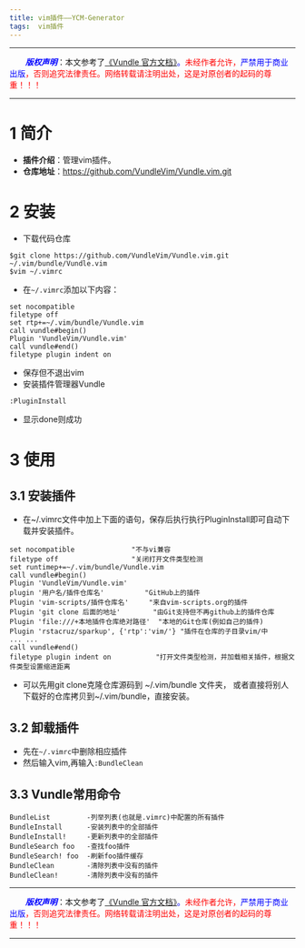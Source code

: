 ```yaml
---
title: vim插件——YCM-Generator 
tags:  vim插件
---
```


------

&emsp;&emsp;<font color=blue>**_版权声明_**</font>：本文参考了<font color=blue>[《Vundle 官方文档》](https://github.com/VundleVim/Vundle.vim.git "点击跳转")。</font><font color=red>未经作者允许，<font color=blue>严禁用于商业出版</font>，否则追究法律责任。网络转载请注明出处，这是对原创者的起码的尊重！！！</font>

------

<style>table{word-break:initial;}</style>



# 1 简介
* **插件介绍**：管理vim插件。
* **仓库地址**：<https://github.com/VundleVim/Vundle.vim.git>

# 2 安装

* 下载代码仓库
```
$git clone https://github.com/VundleVim/Vundle.vim.git ~/.vim/bundle/Vundle.vim
$vim ~/.vimrc
```
* 在`~/.vimrc`添加以下内容：
```
set nocompatible 
filetype off 
set rtp+=~/.vim/bundle/Vundle.vim 
call vundle#begin() 
Plugin 'VundleVim/Vundle.vim'
call vundle#end() 
filetype plugin indent on 
```
* 保存但不退出vim
* 安装插件管理器Vundle
```
:PluginInstall
```
* 显示done则成功

# 3 使用
## 3.1 安装插件
 * 在~/.vimrc文件中加上下面的语句，保存后执行执行PluginInstall即可自动下载并安装插件。
```vim-scripts
set nocompatible              "不与vi兼容
filetype off                  "关闭打开文件类型检测
set runtimep+=~/.vim/bundle/Vundle.vim 
call vundle#begin() 
Plugin 'VundleVim/Vundle.vim'
plugin '用户名/插件仓库名'          "GitHub上的插件
Plugin 'vim-scripts/插件仓库名'     "来自vim-scripts.org的插件
Plugin 'git clone 后面的地址'        "由Git支持但不再github上的插件仓库
Plugin 'file:///+本地插件仓库绝对路径'  "本地的Git仓库(例如自己的插件)
Plugin 'rstacruz/sparkup', {'rtp':'vim/'} "插件在仓库的子目录vim/中
... ...
call vundle#end() 
filetype plugin indent on           "打开文件类型检测，并加载相关插件，根据文件类型设置缩进距离
```
* 可以先用git clone克隆仓库源码到 ~/.vim/bundle 文件夹， 或者直接将别人下载好的仓库拷贝到~/.vim/bundle，直接安装。

## 3.2 卸载插件
* 先在`~/.vimrc`中删除相应插件
* 然后输入vim,再输入`:BundleClean`

## 3.3 Vundle常用命令
```
BundleList         -列举列表(也就是.vimrc)中配置的所有插件  
BundleInstall      -安装列表中的全部插件  
BundleInstall!     -更新列表中的全部插件  
BundleSearch foo   -查找foo插件  
BundleSearch! foo  -刷新foo插件缓存  
BundleClean        -清除列表中没有的插件  
BundleClean!       -清除列表中没有的插件
```


------

&emsp;&emsp;<font color=blue>**_版权声明_**</font>：本文参考了<font color=blue>[《Vundle 官方文档》](https://github.com/VundleVim/Vundle.vim.git "点击跳转")。</font><font color=red>未经作者允许，<font color=blue>严禁用于商业出版</font>，否则追究法律责任。网络转载请注明出处，这是对原创者的起码的尊重！！！</font>

------
